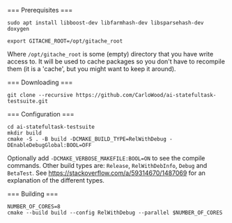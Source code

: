 === Prerequisites ===

    sudo apt install libboost-dev libfarmhash-dev libsparsehash-dev doxygen

    export GITACHE_ROOT=/opt/gitache_root

Where `/opt/gitache_root` is some (empty) directory that you
have write access to. It will be used to cache packages so you
don't have to recompile them (it is a 'cache', but you might
want to keep it around).

=== Downloading ===

    git clone --recursive https://github.com/CarloWood/ai-statefultask-testsuite.git

=== Configuration ===

    cd ai-statefultask-testsuite
    mkdir build
    cmake -S . -B build -DCMAKE_BUILD_TYPE=RelWithDebug -DEnableDebugGlobal:BOOL=OFF
    
Optionally add `-DCMAKE_VERBOSE_MAKEFILE:BOOL=ON` to see the compile commands.
Other build types are: `Release`, `RelWithDebInfo`, `Debug` and `BetaTest`.
See https://stackoverflow.com/a/59314670/1487069 for an explanation of the different
types.

=== Building ===

    NUMBER_OF_CORES=8
    cmake --build build --config RelWithDebug --parallel $NUMBER_OF_CORES
